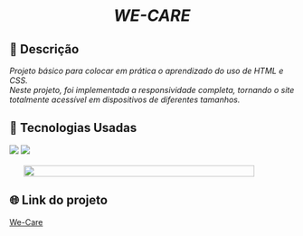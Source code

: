 <h1 style="text-align: center;"><i><b>WE-CARE</i></b></h1>

## 📖 Descrição
<i>Projeto básico para colocar em prática o aprendizado do uso de HTML e CSS. <br>Neste projeto, foi implementada a responsividade completa, tornando o site totalmente acessível em dispositivos de diferentes tamanhos.</i>

## 🚀 Tecnologias Usadas<br>
<div width="100%" height="auto">
    <img src="https://img.shields.io/badge/HTML5-E34F26?style=for-the-badge&logo=html5&logoColor=white">
    <img src="https://img.shields.io/badge/CSS3-1572B6?style=for-the-badge&logo=css3&logoColor=white">
</div>

<br>

<div style="display: flex; justify-content: center; align-items: center;">
    <img src="https://github.com/lucas-silva95/we-care-project/blob/master/img/mobile_desktop-remove.png?raw=true" width="90%">
</div>

## 🌐 Link do projeto
<a href="https://lucas-silva95.github.io/we-care-project//" target="_blank">We-Care</a>
